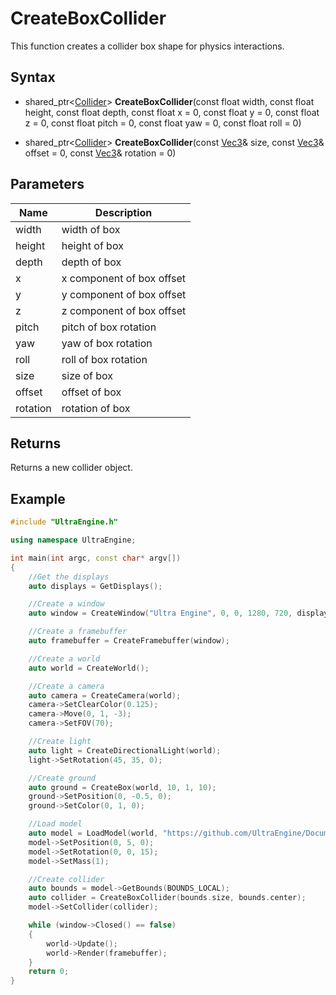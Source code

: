 # CreateBoxCollider

This function creates a collider box shape for physics interactions.

## Syntax

- shared_ptr<[Collider](Collider.md)> **CreateBoxCollider**(const float width, const float height, const float depth, const float x = 0, const float y = 0, const float z = 0, const float pitch = 0, const float yaw = 0, const float roll = 0)

- shared_ptr<[Collider](Collider.md)> **CreateBoxCollider**(const [Vec3](Vec3.md)& size, const [Vec3](Vec3.md)& offset = 0, const [Vec3](Vec3.md)& rotation = 0)

## Parameters

| Name | Description |
|---|----|
|width|width of box|
|height|height of box|
|depth|depth of box|
|x|x component of box offset|
|y|y component of box offset|
|z|z component of box offset|
|pitch|pitch of box rotation|
|yaw|yaw of box rotation|
|roll|roll of box rotation|
|size|size of box|
|offset|offset of box|
|rotation|rotation of box|

## Returns

Returns a new collider object.

## Example

```c++
#include "UltraEngine.h"

using namespace UltraEngine;

int main(int argc, const char* argv[])
{
    //Get the displays
    auto displays = GetDisplays();

    //Create a window
    auto window = CreateWindow("Ultra Engine", 0, 0, 1280, 720, displays[0], WINDOW_CENTER | WINDOW_TITLEBAR);

    //Create a framebuffer
    auto framebuffer = CreateFramebuffer(window);

    //Create a world
    auto world = CreateWorld();

    //Create a camera
    auto camera = CreateCamera(world);
    camera->SetClearColor(0.125);
    camera->Move(0, 1, -3);
    camera->SetFOV(70);

    //Create light
    auto light = CreateDirectionalLight(world);
    light->SetRotation(45, 35, 0);

    //Create ground
    auto ground = CreateBox(world, 10, 1, 10);
    ground->SetPosition(0, -0.5, 0);
    ground->SetColor(0, 1, 0);

    //Load model
    auto model = LoadModel(world, "https://github.com/UltraEngine/Documentation/raw/master/Assets/Models/Containers/crate01.glb");
    model->SetPosition(0, 5, 0);
    model->SetRotation(0, 0, 15);
    model->SetMass(1);

    //Create collider
    auto bounds = model->GetBounds(BOUNDS_LOCAL);
    auto collider = CreateBoxCollider(bounds.size, bounds.center);
    model->SetCollider(collider);

    while (window->Closed() == false)
    {
        world->Update();
        world->Render(framebuffer);
    }
    return 0;
}
```
